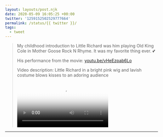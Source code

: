 ```yaml
---
layout: layouts/post.njk
date: 2020-05-09 16:05:25 +00:00
twitter: '1259152502529777664'
permalink: /status/{{ twitter }}/
tags: 
  - tweet
---
```


> My childhood introduction to Little Richard was him playing Old King Cole in Mother Goose Rock N Rhyme. It was my favorite thing ever. 💕
> 
> His performance from the movie: [youtu.be/vHeEzpab6Lo](https://youtu.be/vHeEzpab6Lo)
> 
> <p class="sr-only">Video description: Little Richard in a bright pink wig and lavish costume blows kisses to an adoring audience</p>
> 
> <video controls loop preload="metadata" poster="/img/EXloZCbU0AA1W26.jpg"><source src="/img/1259152502529777664-EXloZCbU0AA1W26.mp4">Your browser does not support the video tag.</video>

---
